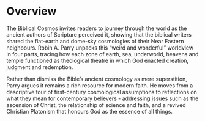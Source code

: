 # Overview

The Biblical Cosmos invites readers to journey through the world as the ancient authors of Scripture perceived it, showing that the biblical writers shared the flat-earth and dome-sky cosmologies of their Near Eastern neighbours. Robin A. Parry unpacks this “weird and wonderful” worldview in four parts, tracing how each zone of earth, sea, underworld, heavens and temple functioned as theological theatre in which God enacted creation, judgment and redemption.

Rather than dismiss the Bible’s ancient cosmology as mere superstition, Parry argues it remains a rich resource for modern faith. He moves from a descriptive tour of first-century cosmological assumptions to reflections on what they mean for contemporary believers - addressing issues such as the ascension of Christ, the relationship of science and faith, and a revived Christian Platonism that honours God as the essence of all things.
